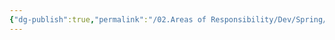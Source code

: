 ```yaml
---
{"dg-publish":true,"permalink":"/02.Areas of Responsibility/Dev/Spring/Saga Pattern/","tags":["system_design","db","transaction_management","saga","service_collaboration"],"noteIcon":""}
---
```




